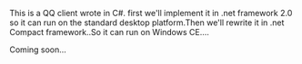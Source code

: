 This is a QQ client wrote in C#. first we'll implement it in .net framework 2.0 so it can run on the standard desktop platform.Then    we'll rewrite it in .net Compact framework..So it can run on Windows CE....

Coming soon...